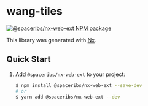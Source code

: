 # wang-tiles

<a href="https://www.npmjs.com/package/@spaceribs/nx-web-ext" rel="nofollow">
  <img src="https://badgen.net/npm/v/@spaceribs/nx-web-ext" alt="@spaceribs/nx-web-ext NPM package">
</a>

This library was generated with [Nx](https://nx.dev).

## Quick Start

1. Add `@spaceribs/nx-web-ext` to your project:

   ```bash
   $ npm install @spaceribs/nx-web-ext --save-dev
   # or
   $ yarn add @spaceribs/nx-web-ext --dev
   ```
